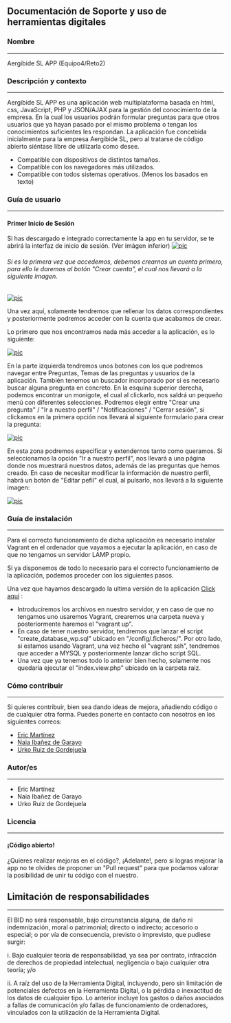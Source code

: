 ## Documentación de Soporte y uso de herramientas digitales

### Nombre
---
Aergibide SL APP (Equipo4/Reto2)

### Descripción y contexto
---
Aergibide SL APP es una aplicación web multiplataforma basada en html, css, JavaScript, PHP y JSON/AJAX para la gestión del conocimiento de la empresa. En la cual los usuarios podrán formular preguntas para que otros usuarios que ya hayan pasado por el mismo problema o tengan los conocimientos suficientes les respondan. La aplicación fue concebida inicialmente para la empresa Aergibide SL, pero al tratarse de código abierto siéntase libre de utilizarla como desee.

  - Compatible con dispositivos de distintos tamaños.
  - Compatible con los navegadores más utilizados.
  - Compatible con todos sistemas operativos. (Menos los basados en texto)

### Guía de usuario
---

#### Primer Inicio de Sesión

Si has descargado e integrado correctamente la app en tu servidor, se te abrirá la interfaz de inicio de sesión. (Ver imágen inferior)
[![pic](https://i.imgur.com/RmtMNP7.png)]()

###### Si es la primera vez que accedemos, debemos crearnos un cuenta primero, para ello le daremos al botón "Crear cuenta", el cual nos llevará a la siguiente imagen.

[![pic](https://i.imgur.com/VNQdIW9.png)]()

Una vez aquí, solamente tendremos que rellenar los datos correspondientes y posteriormente podremos acceder con la cuenta que acabamos de crear.

Lo primero que nos encontramos nada más acceder a la aplicación, es lo siguiente:

[![pic](https://i.imgur.com/a7tcPJ8.png)]()

En la parte izquierda tendremos unos botones con los que podremos navegar entre Preguntas, Temas de las preguntas y usuarios de la aplicación. También tenemos un buscador incorporado por si es necesario buscar alguna pregunta en concreto. En la esquina superior derecha, podemos encontrar un monigote, el cual al clickarlo, nos saldrá un pequeño menú con diferentes selecciones. Podremos elegir entre "Crear una pregunta" / "Ir a nuestro perfil" / "Notificaciones" / "Cerrar sesión", si clickamos en la primera opción nos llevará al siguiente formulario para crear la pregunta:

[![pic](https://i.imgur.com/QJo5q9z.png)]()

En esta zona podremos especificar y extendernos tanto como queramos. Si seleccionamos la opción "Ir a nuestro perfil", nos llevará a una página donde nos muestrará nuestros datos, además de las preguntas que hemos creado. En caso de necesitar modificar la información de nuestro perfil, habrá un botón de "Editar pefil" el cual, al pulsarlo, nos llevará a la siguiente imagen:

[![pic](https://i.imgur.com/6pxfMng.png)]()
 	
### Guía de instalación
---
Para el correcto funcionamiento de dicha aplicación es necesario instalar Vagrant en el ordenador que vayamos a ejecutar la aplicación, en caso de que no tengamos un servidor LAMP propio.

Si ya disponemos de todo lo necesario para el correcto funcionamiento de la aplicación, podemos proceder con los siguientes pasos.

Una vez que hayamos descargado la ultima versión de la aplicación [Click aquí](https://github.com/NaiaIbanezdeGarayo/Equipo04-Reto02/tree/main) :
- Introduciremos los archivos en nuestro servidor, y en caso de que no tengamos uno usaremos Vagrant, crearemos una carpeta nueva y posteriormente haremos el "vagrant up".
- En caso de tener nuestro servidor, tendremos que lanzar el script "create_database_wp.sql" ubicado en "/config/.ficheros/". Por otro lado, si estamos usando Vagrant, una vez hecho el "vagrant ssh", tendremos que acceder a MYSQL y posteriormente lanzar dicho script SQL.
- Una vez que ya tenemos todo lo anterior bien hecho, solamente nos quedaría ejecutar el "index.view.php" ubicado en la carpeta raiz.

### Cómo contribuir
---
Si quieres contribuir, bien sea dando ideas de mejora, añadiendo código o de cualquier otra forma. Puedes ponerte en contacto con nosotros en los siguientes correos:
  - [Eric Martínez](mailto:eric.martinez@ikasle.egibide.org?subject=[GitHub]%Aergibide%SL%APP:%Contribuir)
  - [Naia Ibañez de Garayo](mailto:naia.ibanezdegarayo@ikasle.egibide.org?subject=[GitHub]%Aergibide%SL%APP:%Contribuir)
  - [Urko Ruiz de Gordejuela](mailto:urko.ruizdegordejuela@ikasle.egibide.org?subject=[GitHub]%Aergibide%SL%APP:%Contribuir)

### Autor/es
---
  - Eric Martínez
  - Naia Ibañez de Garayo
  - Urko Ruiz de Gordejuela
  
### Licencia 
---
#### ¡Código abierto!

¿Quieres realizar mejoras en el código?, ¡Adelante!, pero si logras mejorar la app no te olvides de proponer un "Pull request" para que podamos valorar la posibilidad de unir tu código con el nuestro.

## Limitación de responsabilidades
---

El BID no será responsable, bajo circunstancia alguna, de daño ni indemnización, moral o patrimonial; directo o indirecto; accesorio o especial; o por vía de consecuencia, previsto o imprevisto, que pudiese surgir:

i. Bajo cualquier teoría de responsabilidad, ya sea por contrato, infracción de derechos de propiedad intelectual, negligencia o bajo cualquier otra teoría; y/o

ii. A raíz del uso de la Herramienta Digital, incluyendo, pero sin limitación de potenciales defectos en la Herramienta Digital, o la pérdida o inexactitud de los datos de cualquier tipo. Lo anterior incluye los gastos o daños asociados a fallas de comunicación y/o fallas de funcionamiento de ordenadores, vinculados con la utilización de la Herramienta Digital.
